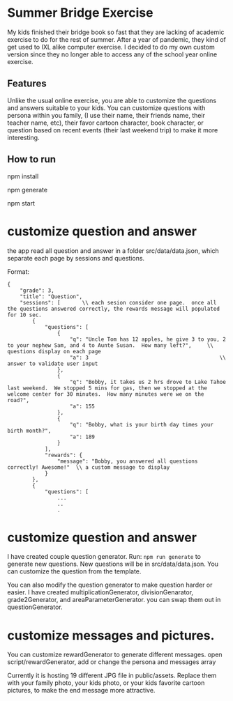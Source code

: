 # Summer Bridge Exercise

My kids finished their bridge book so fast that they are lacking of academic exercise to do for the rest of summer.  After a year of pandemic, they kind of get used to IXL alike computer exercise.  I decided to do my own custom version since they no longer able to access any of the school year online exercise.


## Features

Unlike the usual online exercise, you are able to customize the questions and answers suitable to your kids.  You can customize questions with persona within you family, (I use their name, their friends name, their teacher name, etc), their favor cartoon character, book character, or question based on recent events (their last weekend trip) to make it more interesting.  


## How to run

npm install

npm generate

npm start


# customize question and answer

the app read all question and answer in a folder src/data/data.json, which separate each page by sessions and questions.

Format:
```
{
    "grade": 3,
    "title": "Question",
    "sessions": [       \\ each sesion consider one page.  once all the questions answered correctly, the rewards message will populated for 10 sec.
        {
            "questions": [
                {
                    "q": "Uncle Tom has 12 apples, he give 3 to you, 2 to your nephew Sam, and 4 to Aunte Susan.  How many left?",     \\ questions display on each page
                    "a": 3                                          \\ answer to validate user input
                },
                {
                    "q": "Bobby, it takes us 2 hrs drove to Lake Tahoe last weekend.  We stopped 5 mins for gas, then we stopped at the welcome center for 30 minutes.  How many minutes were we on the road?",
                    "a": 155
                },
                {
                    "q": "Bobby, what is your birth day times your birth month?",
                    "a": 189
                }
            ],
            "rewards": {
                "message": "Bobby, you answered all questions correctly! Awesome!"  \\ a custom message to display 
            }
        },        
        {
            "questions": [
                ...
                ..
                .
```


# customize question and answer

I have created couple question generator.  Run: ```npm run generate``` to generate new questions.  New questions will be in src/data/data.json.  You can customize the question from the template.

You can also modify the question generator to make question harder or easier.  I have created multiplicationGenerator, divisionGenarator, grade2Generator, and areaParameterGenerator.  you can swap them out in questionGenerator.


# customize messages and pictures.


You can customize rewardGenerator to generate different messages.  open script/rewardGenerator, add or change the persona and messages array

Currently it is hosting 19 different JPG file in public/assets.  Replace them with your family photo, your kids photo, or your kids favorite cartoon pictures, to make the end message more attractive.










